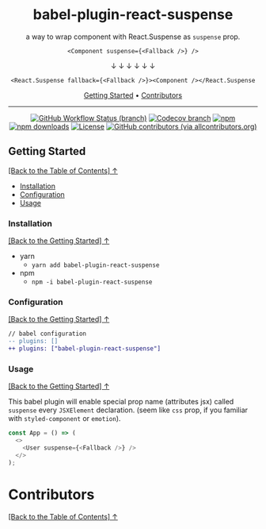 <div align="center">

<h1 id="toc">babel-plugin-react-suspense</h1>

<p>a way to wrap component with React.Suspense as <code>suspense</code> prop.</p>

`<Component suspense={<Fallback />} />`

↓ ↓ ↓ ↓ ↓ ↓

`<React.Suspense fallback={<Fallback />}><Component /></React.Suspense`

<p align="center">
  <a href="#getting-started">Getting Started</a>  • 
  <a href="#contributors">Contributors</a> 
</p>

</div>

---

<div align="center">

<!-- prettier-ignore-start -->

[![GitHub Workflow Status (branch)](https://img.shields.io/github/workflow/status/r17x/babel-plugin-react-suspense/release/main)](https://github.com/r17x/babel-plugin-react-suspense/actions/workflows/release.yml?query=branch%3Amain+)
[![Codecov branch](https://img.shields.io/codecov/c/github/r17x/babel-plugin-react-suspense/main)](https://app.codecov.io/gh/r17x/babel-plugin-react-suspense)
[![npm](https://img.shields.io/npm/v/babel-plugin-react-suspense)](https://www.npmjs.com/package/babel-plugin-react-suspense/v/latest)
[![npm downloads](https://img.shields.io/npm/dw/babel-plugin-react-suspense)](https://www.npmjs.com/package/babel-plugin-react-suspense/v/latest)
[![License](https://img.shields.io/github/license/r17x/babel-plugin-react-suspense)](https://github.com/r17x/babel-plugin-react-suspense/blob/main/LICENSE)
[![GitHub contributors (via allcontributors.org)](https://img.shields.io/github/all-contributors/r17x/babel-plugin-react-suspense/main)](https://github.com/r17x/babel-plugin-react-suspense#contributors)

<!-- prettier-ignore-end -->

</div>

## Getting Started

[\[Back to the Table of Contents\] ↑](#toc)

- [Installation](#installation)
- [Configuration](#configuration)
- [Usage](#usage)

### Installation

[\[Back to the Getting Started\] ↑](#getting-started)

- yarn
  - `yarn add babel-plugin-react-suspense`
- npm
  - `npm -i babel-plugin-react-suspense`

### Configuration

[\[Back to the Getting Started\] ↑](#getting-started)

```diff
// babel configuration
-- plugins: []
++ plugins: ["babel-plugin-react-suspense"]
```

### Usage

[\[Back to the Getting Started\] ↑](#getting-started)

This babel plugin will enable special prop name (attributes jsx) called `suspense` every `JSXElement` declaration. (seem like `css` prop, if you familiar with `styled-component` or `emotion`).

```javascript
const App = () => (
  <>
    <User suspense={<Fallback />} />
  </>
);
```

# Contributors

[\[Back to the Table of Contents\] ↑](#toc)

<!-- ALL-CONTRIBUTORS-LIST:START - Do not remove or modify this section -->
<!-- prettier-ignore-start -->
<!-- markdownlint-disable -->

<!-- markdownlint-restore -->
<!-- prettier-ignore-end -->

<!-- ALL-CONTRIBUTORS-LIST:END -->

